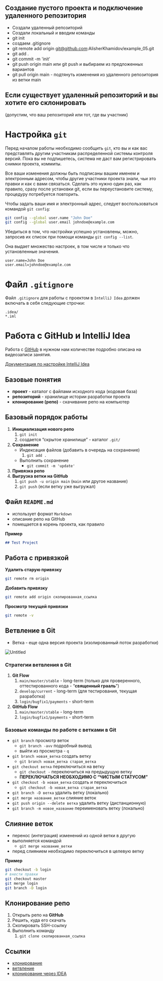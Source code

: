 
## Создание пустого проекта и подключение удаленного репозитория
- Создали удаленный репозиторий
- Создали локальный и вводим команды
- git init
- создаем .gitignore
- git remote add origin git@github.com:AlisherKhamidov/example_05.git
- git add .
- git commit -m 'init'
- git push origin main или git push и выбираем из предложенных вариантов
- git pull origin main - подтянуть изменения из удаленного репозитория из ветки main

## Если существует удаленный репозиторий и вы хотите его склонировать
(допустим, что ваш репозиторий или тот, где вы участник)




# Настройка `git`

Перед началом работы необходимо сообщить `​git`, ​кто вы и как вас представлять другим участникам распределенной системы контроля версий. Пока вы не подпишетесь, система не даст вам регистрировать снимки проекта, коммиты.

Все ваши изменения должны быть подписаны вашим именем и электронным адресом, чтобы другие участники проекта знали, чьи это правки и как с вами связаться. Сделать это нужно один раз, как правило, сразу после установки git, если вы переустановите систему, процедуру потребуется повторить.

Чтобы задать ваши имя и электронный адрес, следует воспользоваться командой `​git config`:​
```bash
git config --global user.name "John Doe"
git config --global user.email johndoe@example.com
```

Убедиться в том, что настройки успешно установлены, можно, запросив их список при помощи команды ​`git config --list`.​

Она выдает множество настроек, в том числе и только что установленные значения.
```
user.name=John Doe
user.email=johndoe@example.com
```

# Файл `.gitignore`

Файл `.gitignore` для работы с проектом в `IntelliJ Idea` должен включать в себя следующие строчки:
```
.idea/
*.iml
```

# Работа с GitHub и IntelliJ Idea

Работа с [GitHub](https://github.com) в нужном нам количестве подробно описана на видеозаписи занятия.

[Документация по настройке IntelliJ Idea](https://www.jetbrains.com/help/idea/github.html)


## Базовые понятия

- **проект** - каталог с файлами исходного кода (кодовая база)
- **репозиторий** - хранилище истории разработки проекта
- **клонирование (репо)** - скачивание репо на компьютер

## Базовый порядок работы

1. **Инициализация нового репо**
    1. `git init`
    2. создается “скрытое хранилище” - каталог `.git/`
2. **Сохранение**
    - Индексация файлов (добавить в очередь на сохранение)
        1. `git add .`
    - Выполнить сохранение
        - `git commit -m 'update'`
3. **Привязка репо**
4. **Выгрузка ветки на GitHub**
    1. `git push -u origin main` (`main` или другое название)
    2. `git push` (если ветку уже выгружал)

## Файл `README.md`

- использует формат `Markdown`
- описание репо на GitHub
- помещается в корень проекта, как правило

**Пример**

```markdown
## Test Project
```

## Работа с привязкой

**Удалить старую привязку**

```bash
git remote rm origin
```

**Добавить привязку**

```bash
git remote add origin скопированная_ссылка
```

**Просмотр текущей привязки**

```bash
git remote -v
```

## Ветвление в Git

- Ветка - еще одна версия проекта (изолированный поток разработки)

![Untitled](https://prod-files-secure.s3.us-west-2.amazonaws.com/95d3eea4-bdd9-4866-805a-55b03d066b78/2839841d-e701-4102-b1b8-2d48f4d90fc6/Untitled.png)

### Стратегии ветвления в Git

1. **Git Flow**
    1. `main/master/stable` - long-term (только для проверенного, оттестированного кода - “**священный грааль**”)
    2. `develop/current` - long-term (для тестирования, текущая разработка)
    3. `login/bugfix1/payments` - short-term
2. **GitHub Flow**
    1. `main/master/stable` - long-term
    2. `login/bugfix1/payments` - short-term
    

### Базовые команды по работе с ветками в Git

- `git branch` просмотр веток
    - `git branch -avv` подробный вывод
    - выйти из просмотра - `q`
- `git branch новая_ветка`  создать ветку
    - `git branch новая_ветка старая_ветка`
- `git checkout ветка` переключиться на ветку
    - `git checkout -` переключиться на предыдущую ветку
    - **ПЕРЕКЛЮЧАТЬСЯ НЕОБХОДИМО С “ЧИСТЫМ СТАТУСОМ”**
- `git checkout -b новая_ветка` создать и переключиться
    - `git checkout -b новая_ветка старая_ветка`
- `git branch -D ветка` удалить ветку (локально)
- `git merge название_ветки` слияние веток
- `git push origin --delete ветка` удалить ветку (дистанционную)
- `git branch -m новое_название` переименовать ветку (локально)

## Слияние веток

- перенос (интеграция) изменений из одной ветки в другую
- выполняется командой
    - `git merge название_ветки`
- перед слиянием необходимо переключиться в целевую ветку

**Пример**

```bash
git checkout -b login
# внести правки
git checkout master
git merge login
git branch -D login
```

## Клонирование репо

1. Открыть репо на **GitHub**
2. Решить, куда его скачать
3. Скопировать SSH-ссылку
4. Выполнить команду
    1. `git clone скопированная_ссылка`

## Ссылки

- [клонирование](https://docs.github.com/ru/repositories/creating-and-managing-repositories/cloning-a-repository)
- [ветвление](https://git-scm.com/book/ru/v2/%D0%92%D0%B5%D1%82%D0%B2%D0%BB%D0%B5%D0%BD%D0%B8%D0%B5-%D0%B2-Git-%D0%9E-%D0%B2%D0%B5%D1%82%D0%B2%D0%BB%D0%B5%D0%BD%D0%B8%D0%B8-%D0%B2-%D0%B4%D0%B2%D1%83%D1%85-%D1%81%D0%BB%D0%BE%D0%B2%D0%B0%D1%85)
- [клонирование через IDEA](https://javarush.com/groups/posts/2818-podruzhim-git-s-intellij-idea)